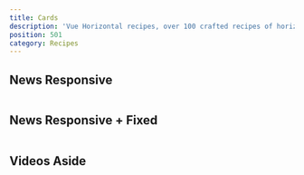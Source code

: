 ```yaml
---
title: Cards
description: 'Vue Horizontal recipes, over 100 crafted recipes of horizontal layout with various design choices and control mechanisms ready for your needs.'
position: 501
category: Recipes
---
```


## News Responsive

```vue[] import=recipes/cards/recipes-cards-news.vue padding=0 zoom
```

## News Responsive + Fixed

```vue[] import=recipes/cards/recipes-cards-news-fixed.vue padding=0 zoom
```

## Videos Aside

```vue[] import=recipes/cards/recipes-cards-videos-aside.vue padding=0 zoom
```

